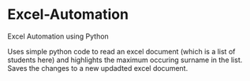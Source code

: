 # Excel-Automation
Excel Automation using Python

Uses simple python code to read an excel document (which is a list of students here) and highlights the maximum occuring surname in the list.
Saves the changes to a new updadted excel document.
